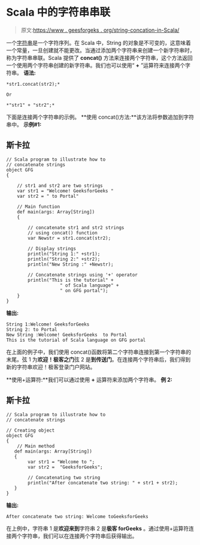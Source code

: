 # Scala 中的字符串串联

> 原文:[https://www . geesforgeks . org/string-concation-in-Scala/](https://www.geeksforgeeks.org/string-concatenation-in-scala/)

一个[字符串](https://www.geeksforgeeks.org/scala-string/)是一个字符序列。在 Scala 中，String 的对象是不可变的，这意味着一个常量，一旦创建就不能更改。当通过添加两个字符串来创建一个新字符串时，称为字符串串联。Scala 提供了 **concat()** 方法来连接两个字符串，这个方法返回一个使用两个字符串创建的新字符串。我们也可以使用“ **+** ”运算符来连接两个字符串。
**语法:**

```
*str1.concat(str2);*

Or

*"str1" + "str2";*
```

下面是连接两个字符串的示例。
**使用 concat()方法:**该方法将参数追加到字符串中。
**示例#1:**

## 斯卡拉

```
// Scala program to illustrate how to 
// concatenate strings
object GFG
{

    // str1 and str2 are two strings
    var str1 = "Welcome! GeeksforGeeks "
    var str2 = " to Portal"

    // Main function
    def main(args: Array[String])
    {

        // concatenate str1 and str2 strings
        // using concat() function
        var Newstr = str1.concat(str2);

        // Display strings 
        println("String 1:" +str1);
        println("String 2:" +str2);
        println("New String :" +Newstr);

        // Concatenate strings using '+' operator
        println("This is the tutorial" + 
                    " of Scala language" + 
                    " on GFG portal");
    }
}
```

**输出:**

```
String 1:Welcome! GeeksforGeeks 
String 2: to Portal
New String :Welcome! GeeksforGeeks  to Portal
This is the tutorial of Scala language on GFG portal
```

在上面的例子中，我们使用 concat()函数将第二个字符串连接到第一个字符串的末尾。弦 1 为**欢迎！极客之门**弦 2 是**到传送门**。在连接两个字符串后，我们得到新的字符串欢迎！极客登录门户网站。

**使用+运算符:**我们可以通过使用 **+** 运算符来添加两个字符串。
**例 2:**

## 斯卡拉

```
// Scala program to illustrate how to
// concatenate strings

// Creating object
object GFG
{
    // Main method
   def main(args: Array[String])
   {
        var str1 = "Welcome to ";
        var str2 =  "GeeksforGeeks";

        // Concatenating two string
        println("After concatenate two string: " + str1 + str2);
   }
}
```

**输出:**

```
After concatenate two string: Welcome toGeeksforGeeks
```

在上例中，字符串 1 是**欢迎来到**字符串 2 是**极客 forGeeks** 。通过使用+运算符连接两个字符串，我们可以在连接两个字符串后获得输出。